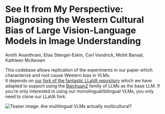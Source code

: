 # See It from My Perspective: Diagnosing the Western Cultural Bias of Large Vision-Language Models in Image Understanding

Amith Ananthram, Elias Stengel-Eskin, Carl Vondrick, Mohit Bansal, Kathleen McKeown

This codebase allows replication of the experiments in our paper which characterize and root cause Western bias in VLMs.  
It depends on [our fork of the fantastic LLaVA repository](https://github.com/amith-ananthram/mLLaVA/tree/main?tab=readme-ov-file) which we have adapted to support using the [Baichuan2](Baichuan2) family of LLMs as the base LLM.  If you're only interested in using our monolingual/bilingual VLMs, you only need to clone our LLaVA fork.

![Teaser image: Are multilingual VLMs actually multicultural?](figures/teaser.png "Are multilingual VLMs actually multicultural?")

